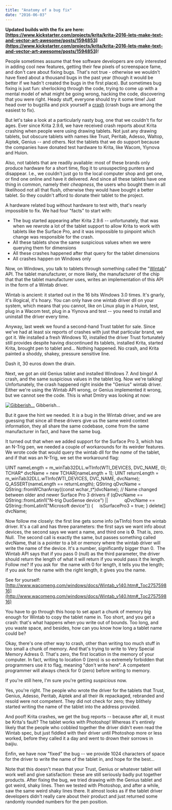 ```yaml
---
title: "Anatomy of a bug fix"
date: "2016-06-03"
---
```


**Updated builds with the fix are here: [https://www.kickstarter.com/projects/krita/krita-2016-lets-make-text-and-vector-art-awesome/posts/1594853](https://www.kickstarter.com/projects/krita/krita-2016-lets-make-text-and-vector-art-awesome/posts/1594853)**!

People sometimes assume that free software developers are only interested in adding cool new features, getting their few pixels of screenspace fame, and don't care about fixing bugs. That's not true - otherwise we wouldn't have fixed about a thousand bugs in the past year (though it would be better if we hadn't created the bugs in the first place). But sometimes bug fixing is just fun: sherlocking through the code, trying to come up with a mental model of what might be going wrong, hacking the code, discovering that you were right. Heady stuff, everyone should try it some time! Just head over to bugzilla and pick yourself a [crash](https://bugs.kde.org/buglist.cgi?bug_severity=crash&bug_status=UNCONFIRMED&bug_status=CONFIRMED&bug_status=ASSIGNED&bug_status=REOPENED&list_id=1361297&product=krita&query_format=advanced) (crash bugs are among the easiest to fix).

But let's take a look at a particularly nasty bug, one that we couldn't fix for ages. Ever since Krita 2.9.6, we have received crash reports about Krita crashing when people were using drawing tablets. Not just any drawing tablets, but obscure tablets with names like Trust, Peritab, Adesso, Waltop, Aiptek, Genius -- and others. Not the tablets that we do support because the companies have donated test hardware to Krita, like Wacom, Yiynova and Huion.

Also, not tablets that are readily available: most of these brands only produce hardware for a short time, flog it to unsuspecting punters and disappear. I.e., we couldn't just go to the local computer shop and get one, or find one online and have it delivered. And since all these tablets have one thing in common, namely their _cheapness_, the users who bought them in all likelihood not all that flush, otherwise they would have bought a better tablet. So they couldn't afford to donate their tablet to the project.

A hardware related bug without hardware to test with, that's nearly impossible to fix. We had four "facts" to start with:

- The bug started appearing after Krita 2.9.6 -- unfortunately, that was when we rewrote a lot of the tablet support to allow Krita to work with tablets like the Surface Pro, and it was impossible to pinpoint which change was responsible for the crash.
- All these tablets show the same suspicious values when we were querying them for dimensions
- All these crashes happened after that query for the tablet dimensions
- All crashes happen on Windows only

Now, on Windows, you talk to tablets through something called the "[Wintab](http://www.wacomeng.com/windows/docs/Wintab_v140.htm)" API. The tablet manufacturer, or more likely, the manufacturer of the chip that that the tablet manufacturer uses, writes an implementation of this API in the form of a Wintab driver.

Wintab is ancient: it started out in the 16 bits Windows 3.0 times. It's gnarly, it's illogical, it's hoary. You can only have one wintab driver dll on your system, which means that you cannot, like on Linux plug in a Huion, test, plug in a Wacom test, plug in a Yiynova and test -- you need to install and uninstall the driver every time.

Anyway, last week we found a second-hand Trust tablet for sale. Since we've had at least six reports of crashes with just that particular brand, we got it. We installed a fresh Windows 10, installed the driver Trust fortunately still provides despite having discontinued its tablets, installed Krita, started Krita, brought pen to tablet and... Nothing happened. No crash, and Krita painted a shoddy, shakey, pressure sensitive line.

Dash it, 30 euros down the drain.

Next, we got an old Genius tablet and installed Windows 7. And bingo! A crash, and the same suspicious values in the tablet log. Now we're talking! Unfortunately, the crash happened right inside the "Genius" wintab driver. Either we're using the Wintab API wrong, or Genius implemented it wrong, but we cannot see the code. This is what Dmitry was looking at now:

[![Gibberish...](/images/posts/2016/disassembly-1024x576.png)](/images/posts/2016/disassembly.png) Gibberish...

But it gave the hint we needed. It _is_ a bug in the Wintab driver, and we are guessing that since all these drivers give us the same weird context information, they all share the same codebase, come from the same manufacturer in fact, and have the same bug.

It turned out that when we added support for the Surface Pro 3, which has an N-Trig pen, we needed a couple of workarounds for its weirder features. We wrote code that would query the wintab dll for the _name_ of the tablet, and if that was an N-Trig, we set the workaround flag:

UINT nameLength = m_winTab32DLL.wTInfo(WTI_DEVICES, DVC_NAME, 0);
TCHAR\* dvcName = new TCHAR\[nameLength + 1\];
UINT returnLength = m_winTab32DLL.wTInfo(WTI_DEVICES, DVC_NAME, dvcName);
Q_ASSERT(nameLength == returnLength);
QString qDvcName = QString::fromWCharArray((const wchar_t\*)dvcName);
// Name changed between older and newer Surface Pro 3 drivers
if (qDvcName == QString::fromLatin1("N-trig DuoSense device") ||
            qDvcName == QString::fromLatin1("Microsoft device")) {
    isSurfacePro3 = true;
}
delete\[\] dvcName;

Now follow me closely: the first line gets some info (wTInfo) from the wintab driver. It's a call and has three parameters: the first says we want info about devices, the second says we want a name, and third one is **0**. That is, zero. Null.  The second call is exactly the same, but passes something called dvcName, that is a pointer to a bit or memory where the wintab driver will write the name of the device. It's a number, significantly bigger than 0.  The Wintab API says that if you pass 0 (null) as the third parameter, the driver should return the length of what it will return if you would pass it the length. Follow me? If you ask for  the name with 0 for length, it tells you the length; if you ask for the name with the right length, it gives you the name.

See for yourself: [http://www.wacomeng.com/windows/docs/Wintab_v140.htm#_Toc275759816](http://www.wacomeng.com/windows/docs/Wintab_v140.htm#_Toc275759816)

You have to go through this hoop to set apart a chunk of memory big enough for Wintab to copy the tablet name in. Too short, and you get a crash: that's what happens when you write out of bounds. Too long, and you waste space, and besides, how can you know how long a tablet name could be?

Okay, there's one other way to crash, other than writing too much stuff in too small a chunk of memory. And that's trying to write to Very Special Memory Adress 0. That's zero, the first location in the memory of your computer. In fact, writing to location 0 (zero) is so extremely forbidden that programmers use it to flag, meaning "don't write here". A competent programmer will always check for 0 (zero) before writing to memory.

If you're still here, I'm sure you're getting _suspicious_ now.

Yes, you're right. The people who wrote the driver for the tablets that Trust, Genius, Adesso, Peritab, Aiptek and all their ilk repackaged, rebranded and resold were not competent. They did not check for zero; they blithely started writing the name of the tablet into the address provided.

And poof! Krita crashes, we get the bug reports -- because after all, it must be Krita's fault? The tablet works with Photoshop! Whereas it's entirely likely that the people who cobbled together the driver didn't even read the Wintab spec, but just fiddled with their driver until Photoshop more or less worked, before they called it a day and went to drown their sorrows in baijiu.

Enfin, we have now "fixed" the bug -- we provide 1024 characters of space for the driver to write the name of the tablet in, and hope for the best...

Note that this doesn't mean that your Trust, Genius or whatever tablet will work well and give satisfaction: these are still seriously badly put together products. After fixing the bug, we tried drawing with the Genius tablet and got weird, shaky lines. Then we tested with Photoshop, and after a while, saw the same weird shaky lines there. It almost looks as if the tablet driver developers didn't really care about their product and just returned some randomly rounded numbers for the pen position.
